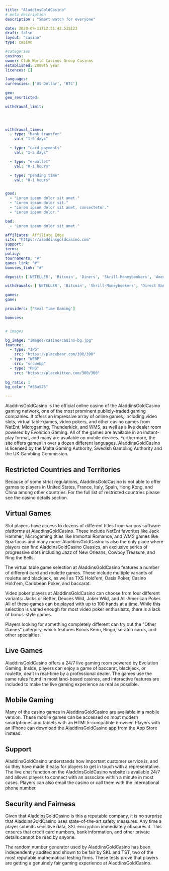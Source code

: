 ```yaml
---
title: "AladdinsGoldCasino"
# meta description
description : "Smart watch for everyone"

date: 2020-09-11T12:51:42.535123
draft: false
layout: "casino" 
type: casino

#categories
casinos: 
owner: Club World Casinos Group Casinos
established: 2009th year
licences: []

languages: 
currencies: ['US Dollar', 'BTC']

geo: 
geo_resrticted: 

withdrawal_limit:

  
  

withdrawal_times:
  - type: "bank transfer"
    val: "1-5 days"

  - type: "card payments"
    val: "1-5 days"

  - type: "e-wallet"
    val: "0-1 hours"

  - type: "pending time"
    val: "0-1 hours"


good:
  - "Lorem ipsum dolor sit amet."
  - "Lorem ipsum dolor sit."
  - "Lorem ipsum dolor sit amet, consectetur."
  - "Lorem ipsum dolor."

bad:
  - "Lorem ipsum dolor sit amet."

affiliates: Affiliate Edge
site: "https://aladdinsgoldcasino.com"
support: 
terms:
policy:
tournaments: "#"
games_link: "#"
bonuses_link: "#"

deposit: ['NETELLER', 'Bitcoin', 'Diners', 'Skrill-Moneybookers', 'American Express', 'Visa', 'JCB', 'MasterCard', 'iDeal', 'Trustly', 'Nordea', 'Discover', 'Bank Wire Transfer', 'ecoPayz', 'EPS', 'paysafecard', 'Boleto Bancario']

withdrawals: ['NETELLER', 'Bitcoin', 'Skrill-Moneybookers', 'Direct Bank Transfer', 'Bank Wire Transfer', 'ecoPayz', 'Check/Cheque']

games: 
game:

providers: ['Real Time Gaming']

bonuses:


# images

bg_image: "images/casino/casino-bg.jpg"  
feature:
  - type: "JPG" 
    src: "https://placebear.com/300/300"
  - type: "WEBP"
    src: "srcwebp"
  - type: "PNG"
    src: "https://placekitten.com/300/300"  
 
bg_ratio: 1 
bg_color: "#58a525"  

---
```


AladdinsGoldCasino is the official online casino of the AladdinsGoldCasino gaming network, one of the most prominent publicly-traded gaming companies. It offers an impressive array of online games, including video slots, virtual table games, video pokers, and other casino games from NetEnt, Microgaming, Thunderkick, and WMS, as well as a live dealer room powered by Evolution Gaming. All of the games are available in an instant-play format, and many are available on mobile devices. Furthermore, the site offers games in over a dozen different languages. AladdinsGoldCasino is licensed by the Malta Gaming Authority, Swedish Gambling Authority and the UK Gambling Commission.

## Restricted Countries and Territories
Because of some strict regulations, AladdinsGoldCasino is not able to offer games to players in United States, France, Italy, Spain, Hong Kong, and China among other countries. For the full list of restricted countries please see the casino details section.

## Virtual Games
Slot players have access to dozens of different titles from various software platforms at AladdinsGoldCasino. These include NetEnt favorites like Jack Hammer, Microgaming titles like Immortal Romance, and WMS games like Spartacus and many more. AladdinsGoldCasino is also the only place where players can find AladdinsGoldCasino Classics, an exclusive series of progressive slots including Jazz of New Orleans, Cowboy Treasure, and Ring the Bells.

The virtual table game selection at AladdinsGoldCasino features a number of different card and roulette games. These include multiple variants of roulette and blackjack, as well as TXS Hold'em, Oasis Poker, Casino Hold'em, Caribbean Poker, and baccarat.

Video poker players at AladdinsGoldCasino can choose from four different variants: Jacks or Better, Deuces Wild, Joker Wild, and All-American Poker. All of these games can be played with up to 100 hands at a time. While this selection is varied enough for most video poker enthusiasts, there is a lack of bonus-style games.

Players looking for something completely different can try out the "Other Games" category, which features Bonus Keno, Bingo, scratch cards, and other specialties.

## Live Games
AladdinsGoldCasino offers a 24/7 live gaming room powered by Evolution Gaming. Inside, players can enjoy a game of baccarat, blackjack, or roulette, dealt in real-time by a professional dealer. The games use the same rules found in most land-based casinos, and interactive features are included to make the live gaming experience as real as possible.

## Mobile Gaming
Many of the casino games in AladdinsGoldCasino are available in a mobile version. These mobile games can be accessed on most modern smartphones and tablets with an HTML5-compatible browser. Players with an iPhone can download the AladdinsGoldCasino app from the App Store instead.

## Support
AladdinsGoldCasino understands how important customer service is, and so they have made it easy for players to get in touch with a representative. The live chat function on the AladdinsGoldCasino website is available 24/7 and allows players to connect with an associate within a minute in most cases. Players can also email the casino or call them with the international phone number.

## Security and Fairness
Given that AladdinsGoldCasino is this a reputable company, it is no surprise that AladdinsGoldCasino uses state-of-the-art safety measures. Any time a player submits sensitive data, SSL encryption immediately obscures it. This ensures that credit card numbers, bank information, and other private details cannot be read by anyone.

The random number generator used by AladdinsGoldCasino has been independently audited and shown to be fair by SKL and TST, two of the most reputable mathematical testing firms. These tests prove that players are getting a genuinely fair gaming experience at AladdinsGoldCasino.